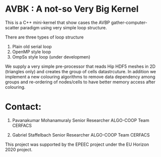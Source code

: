 AVBK : A not-so Very Big Kernel
================================

This is a C++ mini-kernel that show cases the AVBP 
gather-computer-scatter paradigm using very simple
loop structure.

There are three types of loop structure

1) Plain old serial loop
2) OpenMP style loop
3) OmpSs style loop (under developmen)

We supply a very simple pre-processor that reads Hip
HDF5 meshes in 2D (triangles only) and creates the
group of cells datastrcuture. In addition we implement
a new colouring algorithms to remove data dependency
among groups and re-ordering of nodes/cells to have
better memory access after colouring.


Contact:
=======

1) Pavanakumar Mohanamuraly
   Senior Researcher
   ALGO-COOP Team
   CERFACS

2) Gabriel Staffelbach
   Senior Researcher
   ALGO-COOP Team
   CERFACS

This project was supported by the EPEEC project under the EU Horizon 2020 project.

